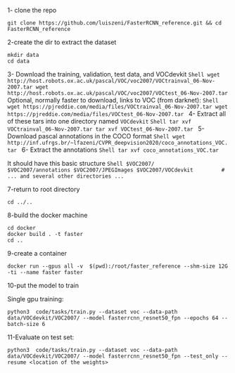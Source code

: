 

1- clone the repo 
```
git clone https://github.com/luiszeni/FasterRCNN_reference.git && cd FasterRCNN_reference
```

2-create the dir to extract the dataset
```
mkdir data
cd data 
```

3- Download the training, validation, test data, and VOCdevkit
    ```Shell
    wget http://host.robots.ox.ac.uk/pascal/VOC/voc2007/VOCtrainval_06-Nov-2007.tar
    wget http://host.robots.ox.ac.uk/pascal/VOC/voc2007/VOCtest_06-Nov-2007.tar
    ```
    Optional, normally faster to download, links to VOC (from darknet):
    ```Shell
    wget https://pjreddie.com/media/files/VOCtrainval_06-Nov-2007.tar
    wget https://pjreddie.com/media/files/VOCtest_06-Nov-2007.tar
    ```
4- Extract all of these tars into one directory named `VOCdevkit`
    ```Shell
    tar xvf VOCtrainval_06-Nov-2007.tar
    tar xvf VOCtest_06-Nov-2007.tar
    ```
5- Download pascal annotations in the COCO format
    ```Shell
    wget http://inf.ufrgs.br/~lfazeni/CVPR_deepvision2020/coco_annotations_VOC.tar
    ```
6- Extract the annotations
    ```Shell
    tar xvf coco_annotations_VOC.tar
    ```

It should have this basic structure
    ```Shell
    $VOC2007/                           
    $VOC2007/annotations
    $VOC2007/JPEGImages
    $VOC2007/VOCdevkit        
    # ... and several other directories ...
    ```

7-return to root directory
```
cd ../..
```


8-build the docker machine
```
cd docker
docker build . -t faster
cd ..
```

9-create a container
```
docker run --gpus all -v  $(pwd):/root/faster_reference --shm-size 12G -ti --name faster faster
```

10-put the model to train


Single gpu training:
```
python3  code/tasks/train.py --dataset voc --data-path data/VOCdevkit/VOC2007/ --model fasterrcnn_resnet50_fpn --epochs 64 --batch-size 6
```

11-Evaluate on test set:
```
python3  code/tasks/train.py --dataset voc --data-path data/VOCdevkit/VOC2007/ --model fasterrcnn_resnet50_fpn --test_only --resume <location of the weights>
```
